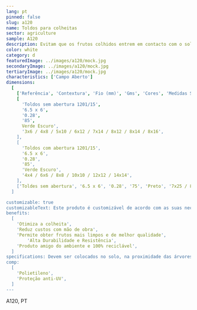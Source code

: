 ```yaml
---
lang: pt
pinned: false
slug: a120
name: Toldos para colheitas
sector: agriculture
sample: A120
description: Evitam que os frutos colhidos entrem em contacto com o solo, aumentando o indíce de colheita da cultura produzida e, consequentemente, o rendimento final.
color: white
category: d
featuredImage: ../images/a120/mock.jpg
secondaryImage: ../images/a120/mock.jpg
tertiaryImage: ../images/a120/mock.jpg
characteristics: ['Campo Aberto']
dimensions:
  [
    ['Referência', 'Contextura', 'Fio (mm)', 'Gms', 'Cores', 'Medidas Standard (m)'],
    [
      'Toldos sem abertura 1201/15',
      '6.5 x 6',
      '0.28',
      '85',
      Verde Escuro',
      '3x6 / 4x8 / 5x10 / 6x12 / 7x14 / 8x12 / 8x14 / 8x16',
    ],
    [
      'Toldos com abertura 1201/15',
      '6.5 x 6',
      '0.28',
      '85',
      'Verde Escuro',
      '4x4 / 6x6 / 8x8 / 10x10 / 12x12 / 14x14',
    ],
    ['Toldes sem abertura', '6.5 x 6', '0.28', '75', 'Preto', '7x25 / 8x25 / 9x25 / 10x25'],
  ]

customizable: true
customizableText: Este produto é customizável de acordo com as suas necessidades. Contacte-nos para mais informações.
benefits:
  [
    'Otimiza a colheita',
    'Reduz custos com mão de obra',
    'Permite obter frutos mais limpos e de melhor qualidade',
        'Alta Durabilidade e Resistência',
    'Produto amigo do ambiente e 100% reciclável',
  ]
specifications: Devem ser colocados no solo, na proximidade das árvores. Os solos devem ser cuidados, de forma a que não existam pedras ou galhos que possam danificar o tecido do toldo. Podem ou não possuir abertura de acordo com o tipo de colheita efectuada.
comp:
  [
    'Polietileno',
    'Proteção anti-UV',
  ]
---
```


A120, PT
